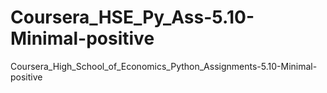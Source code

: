 # Coursera_HSE_Py_Ass-5.10-Minimal-positive
Coursera_High_School_of_Economics_Python_Assignments-5.10-Minimal-positive

